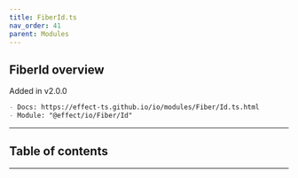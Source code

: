 ```yaml
---
title: FiberId.ts
nav_order: 41
parent: Modules
---
```


## FiberId overview

Added in v2.0.0

```md
- Docs: https://effect-ts.github.io/io/modules/Fiber/Id.ts.html
- Module: "@effect/io/Fiber/Id"
```

---

<h2 class="text-delta">Table of contents</h2>

---
